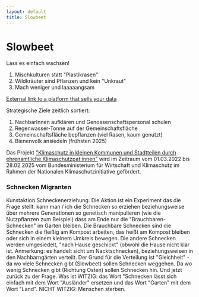 ```yaml
---
layout: default
title: Slowbeet
---
```


# Slowbeet

Lass es einfach wachsen!

1. Mischkulturen statt "Plastikrasen"
2. Wildkräuter sind Pflanzen und kein "Unkraut"
3. Mach weniger und laaaaangsam

[External link to a platform that sells your data](https://www.instagram.com/explore/tags/slowbeet/)

Strategische Ziele zeitlich sortiert:
1. NachbarInnen aufklären und Genossenschaftspersonal schulen
1. Regenwasser-Tonne auf der Gemeinschaftsfläche
1. Gemeinschaftsfläche bepflanzen (viel Rasen, kaum genutzt)
1. Bienenvolk ansiedeln (frühsten 2025)

Das Projekt ["Klimaschutz in kleinen Kommunen und Stadtteilen durch ehrenamtliche Klimaschutzpat:innen"](https://klimaschutz-ehrenamt.de/ueber-uns/klikks-vor-ort)
wird im Zeitraum vom 01.03.2022 bis 28.02.2025 vom Bundesministerium für Wirtschaft und Klimaschutz im Rahmen der Nationalen
Klimaschutzinitiative gefördert.

### Schnecken Migranten

Kunstaktion Schneckenerziehung. Die Aktion ist ein Experiment das die Frage stellt: kann man / ich die Schnecken so erziehen beziehungsweise über mehrere Generationen so genetisch manipulieren (wie die Nutzpflanzen zum Beispiel) dass am Ende nur die
"Brauchbaren-Schnecken" im Garten bleiben. Die Brauchbare Schnecken sind die Schnecken die fleißig am Kompost arbeiten, das heißt am Kompost bleiben oder sich in einem kleinem Umkreis bewegen. Die andere Schnecken werden umgesiedelt, "nach Hause geschickt" (obwohl die Hause nicht klar ist. Anmerkung: es handelt sicht um Nacktschnecken), beziehungsweisen in den Nachbarngärten verteilt. Der Grund für die Verteilung ist
"Gleichheit" - da wo viele Schnecken gibt (Slowbeet) sollen Schnecken weggehen. Da wo wenig Schnecken gibt (Richtung Osten) sollen Schnecken hin. Und jetzt zurück zu der Frage.
Was ist WITZIG: das Wort "Schnecken lässt sich einfach mit dem Wort "Ausländer" ersetzen und das Wort "Garten" mit dem Wort "Land". NICHT WITZIG: Menschen sterben.

